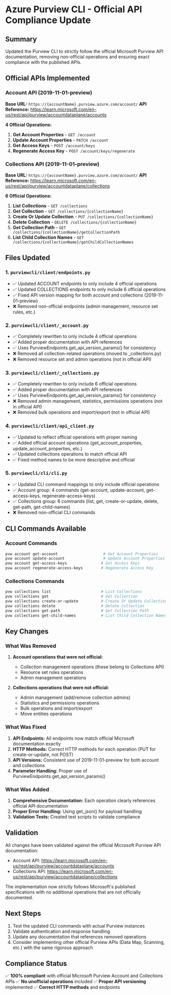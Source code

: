 # Azure Purview CLI - Official API Compliance Update

## Summary

Updated the Purview CLI to strictly follow the official Microsoft Purview API documentation, removing non-official operations and ensuring exact compliance with the published APIs.

## Official APIs Implemented

### Account API (2019-11-01-preview)
**Base URL:** `https://{accountName}.purview.azure.com/account/`
**API Reference:** https://learn.microsoft.com/en-us/rest/api/purview/accountdataplane/accounts

**4 Official Operations:**
1. **Get Account Properties** - `GET /account`
2. **Update Account Properties** - `PATCH /account`
3. **Get Access Keys** - `POST /account/keys`
4. **Regenerate Access Key** - `POST /account/keys/regenerate`

### Collections API (2019-11-01-preview)
**Base URL:** `https://{accountName}.purview.azure.com/account/`
**API Reference:** https://learn.microsoft.com/en-us/rest/api/purview/accountdataplane/collections

**6 Official Operations:**
1. **List Collections** - `GET /collections`
2. **Get Collection** - `GET /collections/{collectionName}`
3. **Create Or Update Collection** - `PUT /collections/{collectionName}`
4. **Delete Collection** - `DELETE /collections/{collectionName}`
5. **Get Collection Path** - `GET /collections/{collectionName}/getCollectionPath`
6. **List Child Collection Names** - `GET /collections/{collectionName}/getChildCollectionNames`

## Files Updated

### 1. `purviewcli/client/endpoints.py`
- ✅ Updated ACCOUNT endpoints to only include 4 official operations
- ✅ Updated COLLECTIONS endpoints to only include 6 official operations
- ✅ Fixed API version mapping for both account and collections (2019-11-01-preview)
- ❌ Removed non-official endpoints (admin management, resource set rules, etc.)

### 2. `purviewcli/client/_account.py`
- ✅ Completely rewritten to only include 4 official operations
- ✅ Added proper documentation with API references
- ✅ Uses PurviewEndpoints.get_api_version_params() for consistency
- ❌ Removed all collection-related operations (moved to _collections.py)
- ❌ Removed resource set and admin operations (not in official API)

### 3. `purviewcli/client/_collections.py`
- ✅ Completely rewritten to only include 6 official operations
- ✅ Added proper documentation with API references
- ✅ Uses PurviewEndpoints.get_api_version_params() for consistency
- ❌ Removed admin management, statistics, permissions operations (not in official API)
- ❌ Removed bulk operations and import/export (not in official API)

### 4. `purviewcli/client/api_client.py`
- ✅ Updated to reflect official operations with proper naming
- ✅ Added official account operations (get_account_properties, update_account_properties, etc.)
- ✅ Updated collections operations to match official API
- ✅ Fixed method names to be more descriptive and official

### 5. `purviewcli/cli/cli.py`
- ✅ Updated CLI command mappings to only include official operations
- ✅ Account group: 4 commands (get-account, update-account, get-access-keys, regenerate-access-keys)
- ✅ Collections group: 6 commands (list, get, create-or-update, delete, get-path, get-child-names)
- ❌ Removed non-official CLI commands

## CLI Commands Available

### Account Commands
```bash
pvw account get-account                    # Get Account Properties
pvw account update-account                 # Update Account Properties  
pvw account get-access-keys               # Get Access Keys
pvw account regenerate-access-keys        # Regenerate Access Key
```

### Collections Commands
```bash
pvw collections list                      # List Collections
pvw collections get                       # Get Collection
pvw collections create-or-update          # Create Or Update Collection
pvw collections delete                    # Delete Collection
pvw collections get-path                  # Get Collection Path
pvw collections get-child-names           # List Child Collection Names
```

## Key Changes

### What Was Removed
1. **Account operations that were not official:**
   - Collection management operations (these belong to Collections API)
   - Resource set rules operations
   - Admin management operations

2. **Collections operations that were not official:**
   - Admin management (add/remove collection admins)
   - Statistics and permissions operations
   - Bulk operations and import/export
   - Move entities operations

### What Was Fixed
1. **API Endpoints:** All endpoints now match official Microsoft documentation exactly
2. **HTTP Methods:** Correct HTTP methods for each operation (PUT for create-or-update, not POST)
3. **API Versions:** Consistent use of 2019-11-01-preview for both account and collections
4. **Parameter Handling:** Proper use of PurviewEndpoints.get_api_version_params()

### What Was Added
1. **Comprehensive Documentation:** Each operation clearly references official API documentation
2. **Proper Error Handling:** Using get_json() for payload handling
3. **Validation Tests:** Created test scripts to validate compliance

## Validation

All changes have been validated against the official Microsoft Purview API documentation:
- Account API: https://learn.microsoft.com/en-us/rest/api/purview/accountdataplane/accounts
- Collections API: https://learn.microsoft.com/en-us/rest/api/purview/accountdataplane/collections

The implementation now strictly follows Microsoft's published specifications with no additional operations that are not officially documented.

## Next Steps

1. Test the updated CLI commands with actual Purview instances
2. Validate authentication and response handling  
3. Update any documentation that references removed operations
4. Consider implementing other official Purview APIs (Data Map, Scanning, etc.) with the same rigorous approach

## Compliance Status

✅ **100% compliant** with official Microsoft Purview Account and Collections APIs
✅ **No unofficial operations** included
✅ **Proper API versioning** implemented
✅ **Correct HTTP methods** and endpoints
